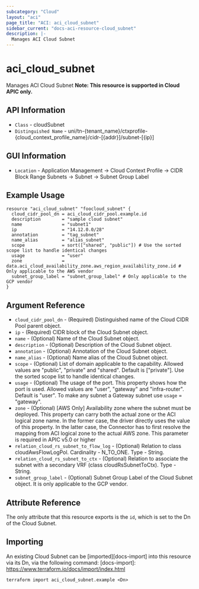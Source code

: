 ```yaml
---
subcategory: "Cloud"
layout: "aci"
page_title: "ACI: aci_cloud_subnet"
sidebar_current: "docs-aci-resource-cloud_subnet"
description: |-
  Manages ACI Cloud Subnet
---
```


# aci_cloud_subnet #
Manages ACI Cloud Subnet
<b>Note: This resource is supported in Cloud APIC only.</b>

## API Information ##

* `Class` - cloudSubnet
* `Distinguished Name` - uni/tn-{tenant_name}/ctxprofile-{cloud_context_profile_name}/cidr-[{addr}]/subnet-[{ip}]

## GUI Information ##

* `Location` - Application Management -> Cloud Context Profile -> CIDR Block Range Subnets -> Subnet -> Subnet Group Label

## Example Usage ##

```hcl
resource "aci_cloud_subnet" "foocloud_subnet" {
  cloud_cidr_pool_dn = aci_cloud_cidr_pool.example.id
  description        = "sample cloud subnet"
  name               = "subnet1"
  ip                 = "14.12.0.0/28"
  annotation         = "tag_subnet"
  name_alias         = "alias_subnet"
  scope              = sort(["shared", "public"]) # Use the sorted scope list to handle identical changes
  usage              = "user"
  zone               = data.aci_cloud_availability_zone.aws_region_availability_zone.id # Only applicable to the AWS vendor
  subnet_group_label = "subnet_group_label" # Only applicable to the GCP vendor
}
```


## Argument Reference ##
* `cloud_cidr_pool_dn` - (Required) Distinguished name of the Cloud CIDR Pool parent object.
* `ip` - (Required) CIDR block of the Cloud Subnet object.
* `name` - (Optional) Name of the Cloud Subnet object.
* `description` - (Optional) Description of the Cloud Subnet object.
* `annotation` - (Optional) Annotation of the Cloud Subnet object.
* `name_alias` - (Optional) Name alias of the Cloud Subnet object.
* `scope` - (Optional) List of domain applicable to the capability. Allowed values are "public", "private" and "shared". Default is ["private"]. Use the sorted scope list to handle identical changes.
* `usage` - (Optional) The usage of the port. This property shows how the port is used. Allowed values are "user", "gateway" and "infra-router". Default is "user". To make any subnet a Gateway subnet use `usage` = "gateway".	
* `zone` - (Optional) [AWS Only] Availability zone where the subnet must be deployed. This property can carry both the actual zone or the ACI logical zone name. In the former case, the driver directly uses the value of this property. In the latter case, the Connector has to first resolve the mapping from ACI logical zone to the actual AWS zone. This parameter is required in APIC v5.0 or higher
* `relation_cloud_rs_subnet_to_flow_log` - (Optional) Relation to class cloudAwsFlowLogPol. Cardinality - N_TO_ONE. Type - String.
* `relation_cloud_rs_subnet_to_ctx` - (Optional) Relation to associate the subnet with a secondary VRF (class cloudRsSubnetToCtx). Type - String.
* `subnet_group_label` - (Optional) Subnet Group Label of the Cloud Subnet object. It is only applicable to the GCP vendor.


## Attribute Reference

The only attribute that this resource exports is the `id`, which is set to the
Dn of the Cloud Subnet.

## Importing ##

An existing Cloud Subnet can be [imported][docs-import] into this resource via its Dn, via the following command:
[docs-import]: https://www.terraform.io/docs/import/index.html


```
terraform import aci_cloud_subnet.example <Dn>
```
